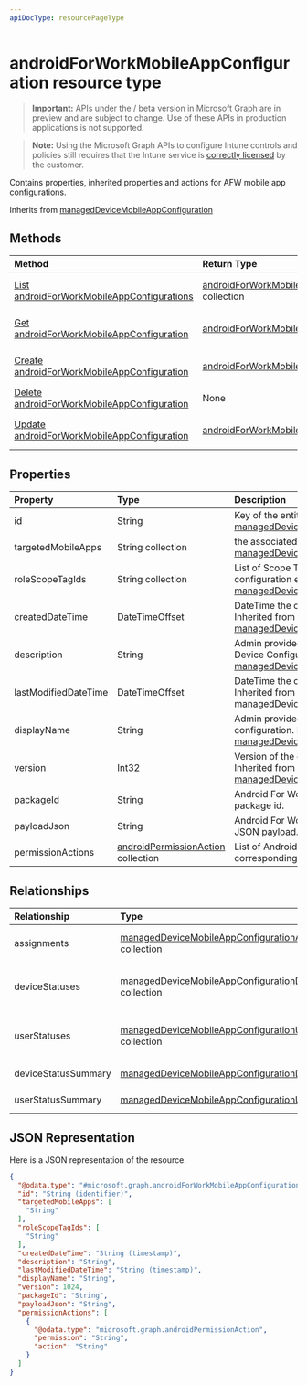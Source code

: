 ```yaml
---
apiDocType: resourcePageType
---
```

# androidForWorkMobileAppConfiguration resource type

> **Important:** APIs under the / beta version in Microsoft Graph are in preview and are subject to change. Use of these APIs in production applications is not supported.

> **Note:** Using the Microsoft Graph APIs to configure Intune controls and policies still requires that the Intune service is [correctly licensed](https://go.microsoft.com/fwlink/?linkid=839381) by the customer.

Contains properties, inherited properties and actions for AFW mobile app configurations.

Inherits from [managedDeviceMobileAppConfiguration](../resources/intune_apps_manageddevicemobileappconfiguration.md)

## Methods
|Method|Return Type|Description|
|:---|:---|:---|
|[List androidForWorkMobileAppConfigurations](../api/intune_apps_androidforworkmobileappconfiguration_list.md)|[androidForWorkMobileAppConfiguration](../resources/intune_apps_androidforworkmobileappconfiguration.md) collection|List properties and relationships of the [androidForWorkMobileAppConfiguration](../resources/intune_apps_androidforworkmobileappconfiguration.md) objects.|
|[Get androidForWorkMobileAppConfiguration](../api/intune_apps_androidforworkmobileappconfiguration_get.md)|[androidForWorkMobileAppConfiguration](../resources/intune_apps_androidforworkmobileappconfiguration.md)|Read properties and relationships of the [androidForWorkMobileAppConfiguration](../resources/intune_apps_androidforworkmobileappconfiguration.md) object.|
|[Create androidForWorkMobileAppConfiguration](../api/intune_apps_androidforworkmobileappconfiguration_create.md)|[androidForWorkMobileAppConfiguration](../resources/intune_apps_androidforworkmobileappconfiguration.md)|Create a new [androidForWorkMobileAppConfiguration](../resources/intune_apps_androidforworkmobileappconfiguration.md) object.|
|[Delete androidForWorkMobileAppConfiguration](../api/intune_apps_androidforworkmobileappconfiguration_delete.md)|None|Deletes a [androidForWorkMobileAppConfiguration](../resources/intune_apps_androidforworkmobileappconfiguration.md).|
|[Update androidForWorkMobileAppConfiguration](../api/intune_apps_androidforworkmobileappconfiguration_update.md)|[androidForWorkMobileAppConfiguration](../resources/intune_apps_androidforworkmobileappconfiguration.md)|Update the properties of a [androidForWorkMobileAppConfiguration](../resources/intune_apps_androidforworkmobileappconfiguration.md) object.|

## Properties
|Property|Type|Description|
|:---|:---|:---|
|id|String|Key of the entity. Inherited from [managedDeviceMobileAppConfiguration](../resources/intune_apps_manageddevicemobileappconfiguration.md)|
|targetedMobileApps|String collection|the associated app. Inherited from [managedDeviceMobileAppConfiguration](../resources/intune_apps_manageddevicemobileappconfiguration.md)|
|roleScopeTagIds|String collection|List of Scope Tags for this App configuration entity. Inherited from [managedDeviceMobileAppConfiguration](../resources/intune_apps_manageddevicemobileappconfiguration.md)|
|createdDateTime|DateTimeOffset|DateTime the object was created. Inherited from [managedDeviceMobileAppConfiguration](../resources/intune_apps_manageddevicemobileappconfiguration.md)|
|description|String|Admin provided description of the Device Configuration. Inherited from [managedDeviceMobileAppConfiguration](../resources/intune_apps_manageddevicemobileappconfiguration.md)|
|lastModifiedDateTime|DateTimeOffset|DateTime the object was last modified. Inherited from [managedDeviceMobileAppConfiguration](../resources/intune_apps_manageddevicemobileappconfiguration.md)|
|displayName|String|Admin provided name of the device configuration. Inherited from [managedDeviceMobileAppConfiguration](../resources/intune_apps_manageddevicemobileappconfiguration.md)|
|version|Int32|Version of the device configuration. Inherited from [managedDeviceMobileAppConfiguration](../resources/intune_apps_manageddevicemobileappconfiguration.md)|
|packageId|String|Android For Work app configuration package id.|
|payloadJson|String|Android For Work app configuration JSON payload.|
|permissionActions|[androidPermissionAction](../resources/intune_apps_androidpermissionaction.md) collection|List of Android app permissions and corresponding permission actions.|

## Relationships
|Relationship|Type|Description|
|:---|:---|:---|
|assignments|[managedDeviceMobileAppConfigurationAssignment](../resources/intune_apps_manageddevicemobileappconfigurationassignment.md) collection|The list of group assignemenets for app configration. Inherited from [managedDeviceMobileAppConfiguration](../resources/intune_apps_manageddevicemobileappconfiguration.md)|
|deviceStatuses|[managedDeviceMobileAppConfigurationDeviceStatus](../resources/intune_apps_manageddevicemobileappconfigurationdevicestatus.md) collection|List of ManagedDeviceMobileAppConfigurationDeviceStatus. Inherited from [managedDeviceMobileAppConfiguration](../resources/intune_apps_manageddevicemobileappconfiguration.md)|
|userStatuses|[managedDeviceMobileAppConfigurationUserStatus](../resources/intune_apps_manageddevicemobileappconfigurationuserstatus.md) collection|List of ManagedDeviceMobileAppConfigurationUserStatus. Inherited from [managedDeviceMobileAppConfiguration](../resources/intune_apps_manageddevicemobileappconfiguration.md)|
|deviceStatusSummary|[managedDeviceMobileAppConfigurationDeviceSummary](../resources/intune_apps_manageddevicemobileappconfigurationdevicesummary.md)|App configuration device status summary. Inherited from [managedDeviceMobileAppConfiguration](../resources/intune_apps_manageddevicemobileappconfiguration.md)|
|userStatusSummary|[managedDeviceMobileAppConfigurationUserSummary](../resources/intune_apps_manageddevicemobileappconfigurationusersummary.md)|App configuration user status summary. Inherited from [managedDeviceMobileAppConfiguration](../resources/intune_apps_manageddevicemobileappconfiguration.md)|

## JSON Representation
Here is a JSON representation of the resource.
<!-- {
  "blockType": "resource",
  "keyProperty": "id",
  "@odata.type": "microsoft.graph.androidForWorkMobileAppConfiguration"
}
-->
``` json
{
  "@odata.type": "#microsoft.graph.androidForWorkMobileAppConfiguration",
  "id": "String (identifier)",
  "targetedMobileApps": [
    "String"
  ],
  "roleScopeTagIds": [
    "String"
  ],
  "createdDateTime": "String (timestamp)",
  "description": "String",
  "lastModifiedDateTime": "String (timestamp)",
  "displayName": "String",
  "version": 1024,
  "packageId": "String",
  "payloadJson": "String",
  "permissionActions": [
    {
      "@odata.type": "microsoft.graph.androidPermissionAction",
      "permission": "String",
      "action": "String"
    }
  ]
}
```





